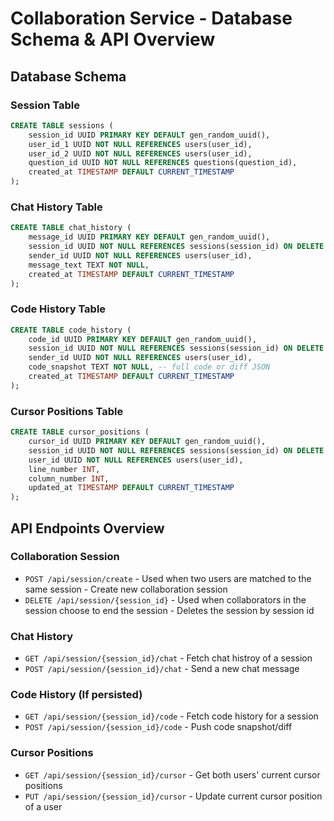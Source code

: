 # Collaboration Service - Database Schema & API Overview

## Database Schema

### Session Table
```sql
CREATE TABLE sessions (
    session_id UUID PRIMARY KEY DEFAULT gen_random_uuid(),
    user_id_1 UUID NOT NULL REFERENCES users(user_id),
    user_id_2 UUID NOT NULL REFERENCES users(user_id),
    question_id UUID NOT NULL REFERENCES questions(question_id),
    created_at TIMESTAMP DEFAULT CURRENT_TIMESTAMP
);
```

### Chat History Table
```sql
CREATE TABLE chat_history (
    message_id UUID PRIMARY KEY DEFAULT gen_random_uuid(),
    session_id UUID NOT NULL REFERENCES sessions(session_id) ON DELETE CASCADE,
    sender_id UUID NOT NULL REFERENCES users(user_id),
    message_text TEXT NOT NULL,
    created_at TIMESTAMP DEFAULT CURRENT_TIMESTAMP
);
```

### Code History Table
```sql
CREATE TABLE code_history (
    code_id UUID PRIMARY KEY DEFAULT gen_random_uuid(),
    session_id UUID NOT NULL REFERENCES sessions(session_id) ON DELETE CASCADE,
    sender_id UUID NOT NULL REFERENCES users(user_id),
    code_snapshot TEXT NOT NULL, -- full code or diff JSON
    created_at TIMESTAMP DEFAULT CURRENT_TIMESTAMP
);
```

### Cursor Positions Table
```sql
CREATE TABLE cursor_positions (
    cursor_id UUID PRIMARY KEY DEFAULT gen_random_uuid(),
    session_id UUID NOT NULL REFERENCES sessions(session_id) ON DELETE CASCADE,
    user_id UUID NOT NULL REFERENCES users(user_id),
    line_number INT,
    column_number INT,
    updated_at TIMESTAMP DEFAULT CURRENT_TIMESTAMP
);
```


## API Endpoints Overview

### Collaboration Session
- `POST /api/session/create` - Used when two users are matched to the same session - Create new collaboration session
- `DELETE /api/session/{session_id}` - Used when collaborators in the session choose to end the session - Deletes the session by session id

### Chat History
- `GET /api/session/{session_id}/chat` - Fetch chat histroy of a session
- `POST /api/session/{session_id}/chat` - Send a new chat message

### Code History (If persisted)
- `GET /api/session/{session_id}/code` - Fetch code history for a session
- `POST /api/session/{session_id}/code` - Push code snapshot/diff

### Cursor Positions
- `GET /api/session/{session_id}/cursor` - Get both users' current cursor positions
- `PUT /api/session/{session_id}/cursor` - Update current cursor position of a user

